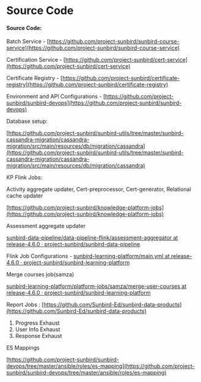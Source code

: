 # Source Code

#### Source Code:

Batch Service - [https://github.com/project-sunbird/sunbird-course-service](https://github.com/project-sunbird/sunbird-course-service)

Certification Service - [https://github.com/project-sunbird/cert-service](https://github.com/project-sunbird/cert-service)

Certificate Registry - [https://github.com/project-sunbird/certificate-registry](https://github.com/project-sunbird/certificate-registry)

Environment and API Configurations - [https://github.com/project-sunbird/sunbird-devops](https://github.com/project-sunbird/sunbird-devops)

Database setup:

[https://github.com/project-sunbird/sunbird-utils/tree/master/sunbird-cassandra-migration/cassandra-migration/src/main/resources/db/migration/cassandra](https://github.com/project-sunbird/sunbird-utils/tree/master/sunbird-cassandra-migration/cassandra-migration/src/main/resources/db/migration/cassandra)

KP Flink Jobs:&#x20;

Activity aggregate updater, Cert-preprocessor, Cert-generator, Relational cache updater

[https://github.com/project-sunbird/knowledge-platform-jobs](https://github.com/project-sunbird/knowledge-platform-jobs)

Assessment aggregate updater

[sunbird-data-pipeline/data-pipeline-flink/assessment-aggregator at release-4.6.0 · project-sunbird/sunbird-data-pipeline](https://github.com/project-sunbird/sunbird-data-pipeline/tree/release-4.6.0/data-pipeline-flink/assessment-aggregator)

Flink Job Configurations - [sunbird-learning-platform/main.yml at release-4.6.0 · project-sunbird/sunbird-learning-platform](https://github.com/project-sunbird/sunbird-learning-platform/blob/release-4.6.0/kubernetes/ansible/roles/flink-jobs-deploy/defaults/main.yml)

Merge courses job(samza)

[sunbird-learning-platform/platform-jobs/samza/merge-user-courses at release-4.6.0 · project-sunbird/sunbird-learning-platform](https://github.com/project-sunbird/sunbird-learning-platform/tree/release-4.6.0/platform-jobs/samza/merge-user-courses)

Report Jobs : [https://github.com/Sunbird-Ed/sunbird-data-products](https://github.com/Sunbird-Ed/sunbird-data-products)

1. Progress Exhaust
2. User Info Exhaust
3. Response Exhaust

ES Mappings

[https://github.com/project-sunbird/sunbird-devops/tree/master/ansible/roles/es-mapping](https://github.com/project-sunbird/sunbird-devops/tree/master/ansible/roles/es-mapping)
